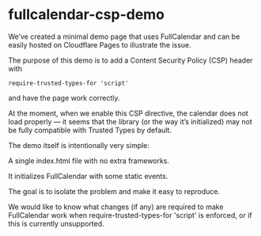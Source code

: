 # fullcalendar-csp-demo

We’ve created a minimal demo page that uses FullCalendar and can be easily hosted on Cloudflare Pages to illustrate the issue.

The purpose of this demo is to add a Content Security Policy (CSP) header with

```
require-trusted-types-for 'script'
```

and have the page work correctly.

At the moment, when we enable this CSP directive, the calendar does not load properly — it seems that the library (or the way it’s initialized) may not be fully compatible with Trusted Types by default.

The demo itself is intentionally very simple:

A single index.html file with no extra frameworks.

It initializes FullCalendar with some static events.

The goal is to isolate the problem and make it easy to reproduce.

We would like to know what changes (if any) are required to make FullCalendar work when require-trusted-types-for 'script' is enforced, or if this is currently unsupported.

